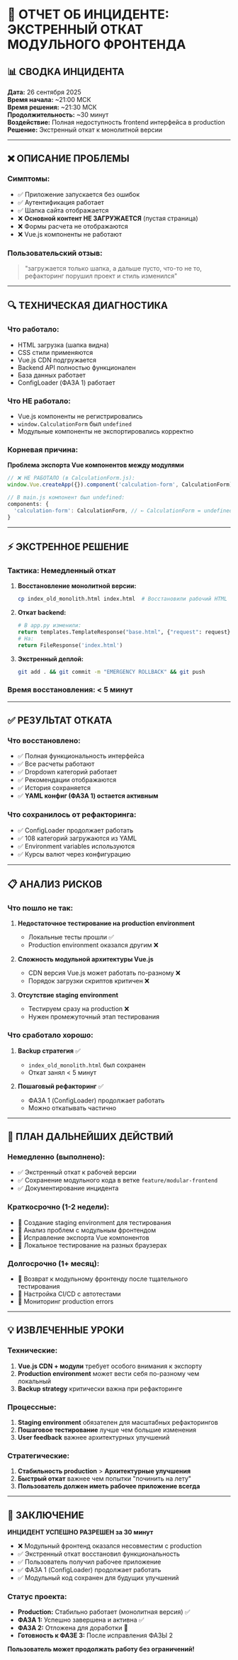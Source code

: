 # 🚨 **ОТЧЕТ ОБ ИНЦИДЕНТЕ: ЭКСТРЕННЫЙ ОТКАТ МОДУЛЬНОГО ФРОНТЕНДА**

## 📊 **СВОДКА ИНЦИДЕНТА**

**Дата:** 26 сентября 2025  
**Время начала:** ~21:00 МСК  
**Время решения:** ~21:30 МСК  
**Продолжительность:** ~30 минут  
**Воздействие:** Полная недоступность frontend интерфейса в production  
**Решение:** Экстренный откат к монолитной версии  

---

## ❌ **ОПИСАНИЕ ПРОБЛЕМЫ**

### **Симптомы:**
- ✅ Приложение запускается без ошибок
- ✅ Аутентификация работает
- ✅ Шапка сайта отображается
- ❌ **Основной контент НЕ ЗАГРУЖАЕТСЯ** (пустая страница)
- ❌ Формы расчета не отображаются
- ❌ Vue.js компоненты не работают

### **Пользовательский отзыв:**
> "загружается только шапка, а дальше пусто, что-то не то, рефакторинг порушил проект и стиль изменился"

---

## 🔍 **ТЕХНИЧЕСКАЯ ДИАГНОСТИКА**

### **Что работало:**
- HTML загрузка (шапка видна)
- CSS стили применяются  
- Vue.js CDN подгружается
- Backend API полностью функционален
- База данных работает
- ConfigLoader (ФАЗА 1) работает

### **Что НЕ работало:**
- Vue.js компоненты не регистрировались
- `window.CalculationForm` был `undefined`
- Модульные компоненты не экспортировались корректно

### **Корневая причина:**
**Проблема экспорта Vue компонентов между модулями**

```javascript
// ❌ НЕ РАБОТАЛО (в CalculationForm.js):
window.Vue.createApp({}).component('calculation-form', CalculationForm);

// В main.js компонент был undefined:
components: {
  'calculation-form': CalculationForm, // ← CalculationForm = undefined!
}
```

---

## ⚡ **ЭКСТРЕННОЕ РЕШЕНИЕ**

### **Тактика: Немедленный откат**
1. **Восстановление монолитной версии:**
   ```bash
   cp index_old_monolith.html index.html  # Восстановили рабочий HTML (58KB)
   ```

2. **Откат backend:**
   ```python
   # В app.py изменили:
   return templates.TemplateResponse("base.html", {"request": request})
   # На:  
   return FileResponse('index.html')
   ```

3. **Экстренный деплой:**
   ```bash
   git add . && git commit -m "EMERGENCY ROLLBACK" && git push
   ```

### **Время восстановления:** < 5 минут

---

## ✅ **РЕЗУЛЬТАТ ОТКАТА**

### **Что восстановлено:**
- ✅ Полная функциональность интерфейса
- ✅ Все расчеты работают  
- ✅ Dropdown категорий работает
- ✅ Рекомендации отображаются
- ✅ История сохраняется
- ✅ **YAML конфиг (ФАЗА 1) остается активным**

### **Что сохранилось от рефакторинга:**
- ✅ ConfigLoader продолжает работать
- ✅ 108 категорий загружаются из YAML
- ✅ Environment variables используются
- ✅ Курсы валют через конфигурацию

---

## 📋 **АНАЛИЗ РИСКОВ**

### **Что пошло не так:**
1. **Недостаточное тестирование на production environment**
   - Локальные тесты прошли ✅
   - Production environment оказался другим ❌

2. **Сложность модульной архитектуры Vue.js**
   - CDN версия Vue.js может работать по-разному ❌
   - Порядок загрузки скриптов критичен ❌

3. **Отсутствие staging environment**
   - Тестируем сразу на production ❌
   - Нужен промежуточный этап тестирования

### **Что сработало хорошо:**
1. **Backup стратегия** ✅
   - `index_old_monolith.html` был сохранен
   - Откат занял < 5 минут

2. **Пошаговый рефакторинг** ✅  
   - ФАЗА 1 (ConfigLoader) продолжает работать
   - Можно откатывать частично

---

## 🔮 **ПЛАН ДАЛЬНЕЙШИХ ДЕЙСТВИЙ**

### **Немедленно (выполнено):**
- ✅ Экстренный откат к рабочей версии
- ✅ Сохранение модульного кода в ветке `feature/modular-frontend`
- ✅ Документирование инцидента

### **Краткосрочно (1-2 недели):**
- 🔄 Создание staging environment для тестирования
- 🔄 Анализ проблем с модульным фронтендом
- 🔄 Исправление экспорта Vue компонентов
- 🔄 Локальное тестирование на разных браузерах

### **Долгосрочно (1+ месяц):**
- 🔄 Возврат к модульному фронтенду после тщательного тестирования
- 🔄 Настройка CI/CD с автотестами
- 🔄 Мониторинг production errors

---

## 💡 **ИЗВЛЕЧЕННЫЕ УРОКИ**

### **Технические:**
1. **Vue.js CDN + модули** требует особого внимания к экспорту
2. **Production environment** может вести себя по-разному чем локальный
3. **Backup strategy** критически важна при рефакторинге

### **Процессные:**
1. **Staging environment** обязателен для масштабных рефакторингов
2. **Пошаговое тестирование** лучше чем большие изменения
3. **User feedback** важнее архитектурных улучшений

### **Стратегические:**
1. **Стабильность production** > **Архитектурные улучшения**
2. **Быстрый откат** важнее чем попытки "починить на лету"
3. **Пользователь должен иметь рабочее приложение всегда**

---

## 🎯 **ЗАКЛЮЧЕНИЕ**

**ИНЦИДЕНТ УСПЕШНО РАЗРЕШЕН за 30 минут**

- ❌ Модульный фронтенд оказался несовместим с production
- ✅ Экстренный откат восстановил функциональность  
- ✅ Пользователь получил рабочее приложение
- ✅ ФАЗА 1 (ConfigLoader) продолжает работать
- ✅ Модульный код сохранен для будущих улучшений

### **Статус проекта:**
- **Production:** Стабильно работает (монолитная версия) ✅
- **ФАЗА 1:** Успешно завершена и активна ✅  
- **ФАЗА 2:** Отложена для доработки 🔄
- **Готовность к ФАЗЕ 3:** После исправления ФАЗЫ 2

**Пользователь может продолжать работу без ограничений!**

